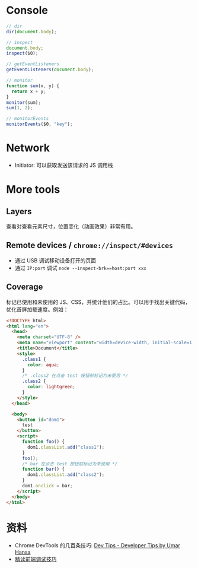 # Console

```js
// dir
dir(document.body);

// inspect
document.body;
inspect($0);

// getEventListeners
getEventListeners(document.body);

// monitor
function sum(x, y) {
  return x + y;
}
monitor(sum);
sum(1, 2);

// monitorEvents
monitorEvents($0, "key");
```

# Network

-   Initiator: 可以获取发送该请求的 JS 调用栈

# More tools

## Layers

查看对查看元素尺寸，位置变化（动画效果）非常有用。

## Remote devices / `chrome://inspect/#devices`

-   通过 USB 调试移动设备打开的页面
-   通过 `IP:port` 调试 `node --inspect-brk==host:port xxx`

## Coverage

标记已使用和未使用的 JS、CSS，并统计他们的占比。可以用于找出关键代码，优化首屏加载速度。例如：

```html
<!DOCTYPE html>
<html lang="en">
  <head>
    <meta charset="UTF-8" />
    <meta name="viewport" content="width=device-width, initial-scale=1.0" />
    <title>Document</title>
    <style>
      .class1 {
        color: aqua;
      }
      /* .class2 在点击 test 按钮前标记为未使用 */
      .class2 {
        color: lightgreen;
      }
    </style>
  </head>

  <body>
    <button id="dom1">
      test
    </button>
    <script>
      function foo() {
        dom1.classList.add("class1");
      }
      foo();
      /* bar 在点击 test 按钮前标记为未使用 */
      function bar() {
        dom1.classList.add("class2");
      }
      dom1.onclick = bar;
    </script>
  </body>
</html>
```

# 资料

-   Chrome DevTools 的几百条技巧: [Dev Tips - Developer Tips by Umar Hansa](https://umaar.com/dev-tips/)
-   [精读前端调试技巧](https://github.com/dt-fe/weekly/blob/v2/011.%E7%B2%BE%E8%AF%BB%E5%89%8D%E7%AB%AF%E8%B0%83%E8%AF%95%E6%8A%80%E5%B7%A7.md)
